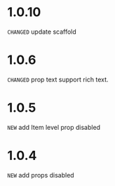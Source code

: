# 1.0.10

`CHANGED` update scaffold

# 1.0.6

`CHANGED` prop text support rich text.

# 1.0.5

`NEW` add Item level prop disabled

# 1.0.4

`NEW` add props disabled